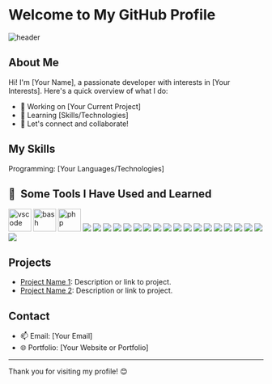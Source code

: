 # Welcome to My GitHub Profile

![header](https://capsule-render.vercel.app/api?type=venom&height=300&color=gradient&text=hi!)
## About Me
Hi! I'm [Your Name], a passionate developer with interests in [Your Interests]. Here's a quick overview of what I do:
- 🔭 Working on [Your Current Project]
- 🌱 Learning [Skills/Technologies]
- 💬 Let's connect and collaborate!

## My Skills
Programming: [Your Languages/Technologies]
<h2> 🚀 &nbsp;Some Tools I Have Used and Learned</h2>
<p align="left">
<img src="https://cdn.jsdelivr.net/gh/devicons/devicon/icons/vscode/vscode-original.svg" alt="vscode" width="45" height="45"/>
<img src="https://cdn.jsdelivr.net/gh/devicons/devicon/icons/bash/bash-original.svg" alt="bash" width="45" height="45"/>
<img src="https://cdn.jsdelivr.net/gh/devicons/devicon/icons/php/php-original.svg" alt="php" width="45" height="45"/>
<img src="https://cdn.jsdelivr.net/gh/devicons/devicon@latest/icons/html5/html5-original-wordmark.svg" />
<img src="https://cdn.jsdelivr.net/gh/devicons/devicon@latest/icons/react/react-original.svg" />
<img src="https://cdn.jsdelivr.net/gh/devicons/devicon@latest/icons/javascript/javascript-original.svg" />
<img src="https://cdn.jsdelivr.net/gh/devicons/devicon@latest/icons/typescript/typescript-original.svg" />
<img src="https://cdn.jsdelivr.net/gh/devicons/devicon@latest/icons/c/c-original.svg" />
<img src="https://cdn.jsdelivr.net/gh/devicons/devicon@latest/icons/cplusplus/cplusplus-original.svg" />
<img src="https://cdn.jsdelivr.net/gh/devicons/devicon@latest/icons/figma/figma-original.svg" />
<img src="https://cdn.jsdelivr.net/gh/devicons/devicon@latest/icons/flutter/flutter-original.svg" />
<img src="https://cdn.jsdelivr.net/gh/devicons/devicon@latest/icons/gimp/gimp-original.svg" />
<img src="https://cdn.jsdelivr.net/gh/devicons/devicon@latest/icons/git/git-original.svg" />
<img src="https://cdn.jsdelivr.net/gh/devicons/devicon@latest/icons/haskell/haskell-original.svg" />
<img src="https://cdn.jsdelivr.net/gh/devicons/devicon@latest/icons/materialui/materialui-original.svg" />
<img src="https://cdn.jsdelivr.net/gh/devicons/devicon@latest/icons/matlab/matlab-original.svg" />
<img src="https://cdn.jsdelivr.net/gh/devicons/devicon@latest/icons/mongodb/mongodb-original.svg" />
<img src="https://cdn.jsdelivr.net/gh/devicons/devicon@latest/icons/mysql/mysql-original.svg" />
<img src="https://cdn.jsdelivr.net/gh/devicons/devicon@latest/icons/nextjs/nextjs-original.svg" />
<img src="https://cdn.jsdelivr.net/gh/devicons/devicon@latest/icons/python/python-original.svg" />
<img src="https://cdn.jsdelivr.net/gh/devicons/devicon@latest/icons/r/r-original.svg" />
<img src="https://cdn.jsdelivr.net/gh/devicons/devicon@latest/icons/redux/redux-original.svg" />
                    
          
          
          
          
          
          
          
          
</p>

## Projects
- [Project Name 1](#): Description or link to project.
- [Project Name 2](#): Description or link to project.

## Contact
- 📫 Email: [Your Email]
- 🌐 Portfolio: [Your Website or Portfolio]

---

Thank you for visiting my profile! 😊
